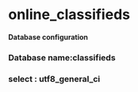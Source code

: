 # online_classifieds

<h4> Database configuration </h4>
<h3> Database name:classifieds </h3>
<h3> select : utf8_general_ci </h3>
<br>
